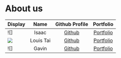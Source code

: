 # About us

Display |  Name  | Github Profile |            Portfolio            
--------|:------:|:--------------:|:-------------------------------:
![] | Isaac | [Github](https://github.com/isaaclks7) | [Portfolio](docs/team/isaac.md) |
![](https://via.placeholder.com/100.png?text=Photo) | Louis Tai | [Github](https://github.com/louistaii) | [Portfolio](docs/team/louistai.md)
![] | Gavin | [Github](https://github.com/tzqgav10) | [Portfolio](docs/team/tzqgav10.md)

